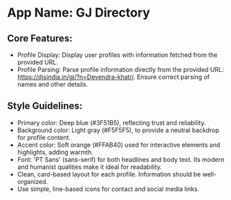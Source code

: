 # **App Name**: GJ Directory

## Core Features:

- Profile Display: Display user profiles with information fetched from the provided URL.
- Profile Parsing: Parse profile information directly from the provided URL: https://djsindia.in/gj/?n=Devendra-khatri. Ensure correct parsing of names and other details.

## Style Guidelines:

- Primary color: Deep blue (#3F51B5), reflecting trust and reliability.
- Background color: Light gray (#F5F5F5), to provide a neutral backdrop for profile content.
- Accent color: Soft orange (#FFAB40) used for interactive elements and highlights, adding warmth.
- Font: 'PT Sans' (sans-serif) for both headlines and body text. Its modern and humanist qualities make it ideal for readability.
- Clean, card-based layout for each profile.  Information should be well-organized.
- Use simple, line-based icons for contact and social media links.